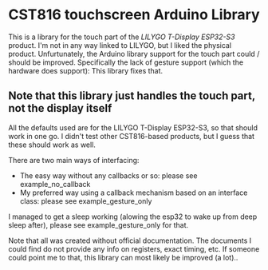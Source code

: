 # CST816 touchscreen Arduino Library 
This is a library for the touch part of the *LILYGO T-Display ESP32-S3* product.
I'm not in any way linked to LILYGO, but I liked the physical product. Unfurtunately, the Arduino library support for the touch part could / should be improved. 
Specifically the lack of gesture support (which the hardware does support): This library fixes that.

## Note that this library just handles the touch part, not the display itself

All the defaults used are for the LILYGO T-Display ESP32-S3, so that should work in one go.
I didn't test other CST816-based products, but I guess that these should work as well.

There are two main ways of interfacing:
 * The easy way without any callbacks or so: please see example_no_callback
 * My preferred way using a callback mechanism based on an interface class: please see example_gesture_only

I managed to get a sleep working (alowing the esp32 to wake up from deep sleep after), please see example_gesture_only for that.

Note that all was created without official documentation. The documents I could find do not provide any info on registers, exact timing, etc.
If someone could point me to that, this library can most likely be improved (a lot)..
